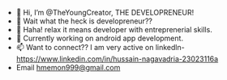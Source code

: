 - 👋 Hi, I’m @TheYoungCreator, THE DEVELOPRENEUR!
- 👀 Wait what the heck is developreneur?? 
- 🌱 Haha! relax it means developer with entreprenerial skills.
- 💞️ Currently working on android app development.
- 📫 Want to connect?? I am very active on linkedln- https://www.linkedin.com/in/hussain-nagavadria-23023116a
- Email hmemon999@gmail.com

<!---
TheYoungCreator/TheYoungCreator is a ✨ special ✨ repository because its `README.md` (this file) appears on your GitHub profile.
You can click the Preview link to take a look at your changes.
--->
